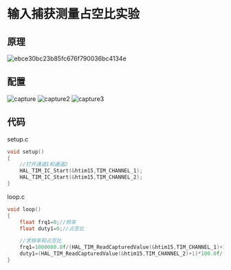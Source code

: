 # 输入捕获测量占空比实验
## 原理
![ebce30bc23b85fc676f790036bc4134e](https://github.com/user-attachments/assets/d1d26b0f-12e9-40b7-8d99-9f41b155eacc)
## 配置
![capture](https://github.com/user-attachments/assets/f3c17abe-a1ac-44d1-a521-a1c54f05af93)
![capture2](https://github.com/user-attachments/assets/ce6f1abf-56c2-4cad-8d3c-7883e5b0ac83)
![capture3](https://github.com/user-attachments/assets/fbce7016-853e-4b31-83ba-4b41ae07a69f)
## 代码
setup.c
```C
void setup()
{
    //打开通道1和通道2
    HAL_TIM_IC_Start(&htim15,TIM_CHANNEL_1);
    HAL_TIM_IC_Start(&htim15,TIM_CHANNEL_2);
}
```
loop.c
```C
void loop()
{
    float frq1=0;//频率
    float duty1=0;//占空比

    //求频率和占空比
    frq1=1000000.0f/(HAL_TIM_ReadCapturedValue(&htim15,TIM_CHANNEL_1)+1);
    duty1=(HAL_TIM_ReadCapturedValue(&htim15,TIM_CHANNEL_2)+1)*100.0f/(HAL_TIM_ReadCapturedValue(&htim15,TIM_CHANNEL_1)+1);
}
```
